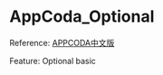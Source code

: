 # AppCoda_Optional

Reference: [APPCODA中文版](http://www.appcoda.com.tw/swift-optional/)

Feature: Optional basic

